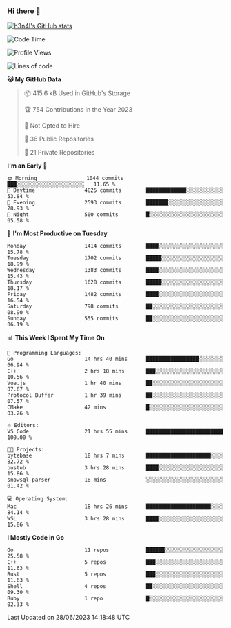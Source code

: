 ### Hi there 👋

[![h3n4l's GitHub stats](https://github-readme-stats.vercel.app/api?username=h3n4l&count_private=true&show_icons=true&theme=radical)](https://github.com/h3n4l/github-readme-stats)

<!--START_SECTION:waka-->
![Code Time](http://img.shields.io/badge/Code%20Time-1%2C361%20hrs%2053%20mins-blue)

![Profile Views](http://img.shields.io/badge/Profile%20Views-1-blue)

![Lines of code](https://img.shields.io/badge/From%20Hello%20World%20I%27ve%20Written-2.0%20million%20lines%20of%20code-blue)

**🐱 My GitHub Data** 

> 📦 415.6 kB Used in GitHub's Storage 
 > 
> 🏆 754 Contributions in the Year 2023
 > 
> 🚫 Not Opted to Hire
 > 
> 📜 36 Public Repositories 
 > 
> 🔑 21 Private Repositories 
 > 
**I'm an Early 🐤** 

```text
🌞 Morning                1044 commits        ███░░░░░░░░░░░░░░░░░░░░░░   11.65 % 
🌆 Daytime                4825 commits        █████████████░░░░░░░░░░░░   53.84 % 
🌃 Evening                2593 commits        ███████░░░░░░░░░░░░░░░░░░   28.93 % 
🌙 Night                  500 commits         █░░░░░░░░░░░░░░░░░░░░░░░░   05.58 % 
```
📅 **I'm Most Productive on Tuesday** 

```text
Monday                   1414 commits        ████░░░░░░░░░░░░░░░░░░░░░   15.78 % 
Tuesday                  1702 commits        █████░░░░░░░░░░░░░░░░░░░░   18.99 % 
Wednesday                1383 commits        ████░░░░░░░░░░░░░░░░░░░░░   15.43 % 
Thursday                 1628 commits        █████░░░░░░░░░░░░░░░░░░░░   18.17 % 
Friday                   1482 commits        ████░░░░░░░░░░░░░░░░░░░░░   16.54 % 
Saturday                 798 commits         ██░░░░░░░░░░░░░░░░░░░░░░░   08.90 % 
Sunday                   555 commits         ██░░░░░░░░░░░░░░░░░░░░░░░   06.19 % 
```


📊 **This Week I Spent My Time On** 

```text
💬 Programming Languages: 
Go                       14 hrs 40 mins      █████████████████░░░░░░░░   66.94 % 
C++                      2 hrs 18 mins       ███░░░░░░░░░░░░░░░░░░░░░░   10.56 % 
Vue.js                   1 hr 40 mins        ██░░░░░░░░░░░░░░░░░░░░░░░   07.67 % 
Protocol Buffer          1 hr 39 mins        ██░░░░░░░░░░░░░░░░░░░░░░░   07.57 % 
CMake                    42 mins             █░░░░░░░░░░░░░░░░░░░░░░░░   03.26 % 

🔥 Editors: 
VS Code                  21 hrs 55 mins      █████████████████████████   100.00 % 

🐱‍💻 Projects: 
bytebase                 18 hrs 7 mins       █████████████████████░░░░   82.72 % 
bustub                   3 hrs 28 mins       ████░░░░░░░░░░░░░░░░░░░░░   15.86 % 
snowsql-parser           18 mins             ░░░░░░░░░░░░░░░░░░░░░░░░░   01.42 % 

💻 Operating System: 
Mac                      18 hrs 26 mins      █████████████████████░░░░   84.14 % 
WSL                      3 hrs 28 mins       ████░░░░░░░░░░░░░░░░░░░░░   15.86 % 
```

**I Mostly Code in Go** 

```text
Go                       11 repos            ██████░░░░░░░░░░░░░░░░░░░   25.58 % 
C++                      5 repos             ███░░░░░░░░░░░░░░░░░░░░░░   11.63 % 
Rust                     5 repos             ███░░░░░░░░░░░░░░░░░░░░░░   11.63 % 
Shell                    4 repos             ██░░░░░░░░░░░░░░░░░░░░░░░   09.30 % 
Ruby                     1 repo              █░░░░░░░░░░░░░░░░░░░░░░░░   02.33 % 
```




 Last Updated on 28/06/2023 14:18:48 UTC
<!--END_SECTION:waka-->

